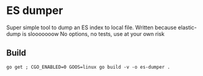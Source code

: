 # ES dumper

Super simple tool to dump an ES index to local file. Written because elastic-dump is slooooooow
No options, no tests, use at your own risk

## Build

`go get ; CGO_ENABLED=0 GOOS=linux go build -v -o es-dumper .`
